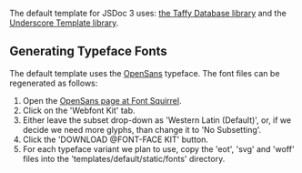 The default template for JSDoc 3 uses: [the Taffy Database library](http://taffydb.com/) and the [Underscore Template library](http://documentcloud.github.com/underscore/#template).


## Generating Typeface Fonts

The default template uses the [OpenSans](https://www.google.com/fonts/specimen/Open+Sans) typeface. The font files can be regenerated as follows:

1. Open the [OpenSans page at Font Squirrel](<http://www.fontsquirrel.com/fonts/open-sans>).
2. Click on the 'Webfont Kit' tab.
3. Either leave the subset drop-down as 'Western Latin (Default)', or, if we decide we need more glyphs, than change it to 'No Subsetting'.
4. Click the 'DOWNLOAD @FONT-FACE KIT' button.
5. For each typeface variant we plan to use, copy the 'eot', 'svg' and 'woff' files into the 'templates/default/static/fonts' directory.
